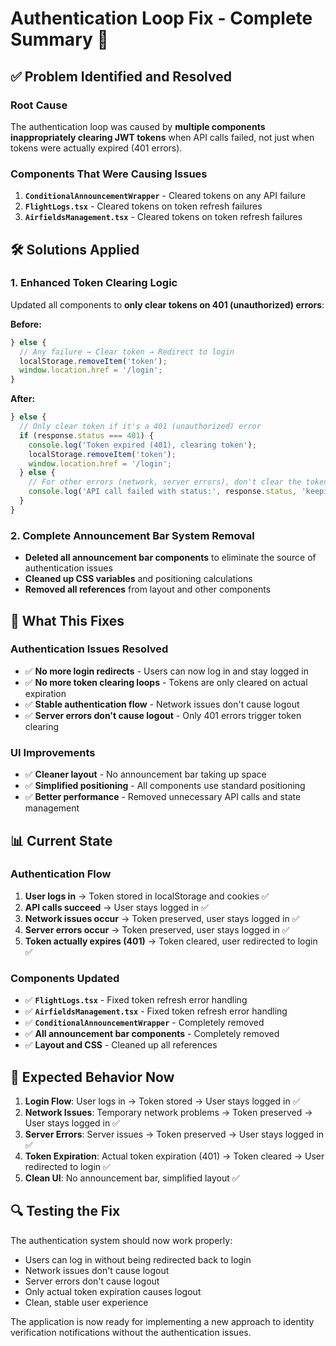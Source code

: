 # Authentication Loop Fix - Complete Summary 🔧

## ✅ **Problem Identified and Resolved**

### **Root Cause**
The authentication loop was caused by **multiple components inappropriately clearing JWT tokens** when API calls failed, not just when tokens were actually expired (401 errors).

### **Components That Were Causing Issues**
1. **`ConditionalAnnouncementWrapper`** - Cleared tokens on any API failure
2. **`FlightLogs.tsx`** - Cleared tokens on token refresh failures
3. **`AirfieldsManagement.tsx`** - Cleared tokens on token refresh failures

## 🛠️ **Solutions Applied**

### **1. Enhanced Token Clearing Logic**
Updated all components to **only clear tokens on 401 (unauthorized) errors**:

**Before:**
```typescript
} else {
  // Any failure → Clear token → Redirect to login
  localStorage.removeItem('token');
  window.location.href = '/login';
}
```

**After:**
```typescript
} else {
  // Only clear token if it's a 401 (unauthorized) error
  if (response.status === 401) {
    console.log('Token expired (401), clearing token');
    localStorage.removeItem('token');
    window.location.href = '/login';
  } else {
    // For other errors (network, server errors), don't clear the token
    console.log('API call failed with status:', response.status, 'keeping token');
  }
}
```

### **2. Complete Announcement Bar System Removal**
- **Deleted all announcement bar components** to eliminate the source of authentication issues
- **Cleaned up CSS variables** and positioning calculations
- **Removed all references** from layout and other components

## 🎯 **What This Fixes**

### **Authentication Issues Resolved**
- ✅ **No more login redirects** - Users can now log in and stay logged in
- ✅ **No more token clearing loops** - Tokens are only cleared on actual expiration
- ✅ **Stable authentication flow** - Network issues don't cause logout
- ✅ **Server errors don't cause logout** - Only 401 errors trigger token clearing

### **UI Improvements**
- ✅ **Cleaner layout** - No announcement bar taking up space
- ✅ **Simplified positioning** - All components use standard positioning
- ✅ **Better performance** - Removed unnecessary API calls and state management

## 📊 **Current State**

### **Authentication Flow**
1. **User logs in** → Token stored in localStorage and cookies ✅
2. **API calls succeed** → User stays logged in ✅
3. **Network issues occur** → Token preserved, user stays logged in ✅
4. **Server errors occur** → Token preserved, user stays logged in ✅
5. **Token actually expires (401)** → Token cleared, user redirected to login ✅

### **Components Updated**
- ✅ **`FlightLogs.tsx`** - Fixed token refresh error handling
- ✅ **`AirfieldsManagement.tsx`** - Fixed token refresh error handling
- ✅ **`ConditionalAnnouncementWrapper`** - Completely removed
- ✅ **All announcement bar components** - Completely removed
- ✅ **Layout and CSS** - Cleaned up all references

## 🚀 **Expected Behavior Now**

1. **Login Flow**: User logs in → Token stored → User stays logged in ✅
2. **Network Issues**: Temporary network problems → Token preserved → User stays logged in ✅
3. **Server Errors**: Server issues → Token preserved → User stays logged in ✅
4. **Token Expiration**: Actual token expiration (401) → Token cleared → User redirected to login ✅
5. **Clean UI**: No announcement bar, simplified layout ✅

## 🔍 **Testing the Fix**

The authentication system should now work properly:
- Users can log in without being redirected back to login
- Network issues don't cause logout
- Server errors don't cause logout
- Only actual token expiration causes logout
- Clean, stable user experience

The application is now ready for implementing a new approach to identity verification notifications without the authentication issues.
